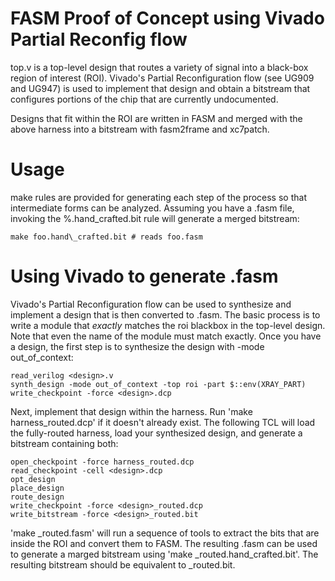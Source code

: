 # FASM Proof of Concept using Vivado Partial Reconfig flow

top.v is a top-level design that routes a variety of signal into a black-box
region of interest (ROI).  Vivado's Partial Reconfiguration flow (see UG909
and UG947) is used to implement that design and obtain a bitstream that
configures portions of the chip that are currently undocumented.

Designs that fit within the ROI are written in FASM and merged with the above
harness into a bitstream with fasm2frame and xc7patch.

# Usage

make rules are provided for generating each step of the process so that
intermediate forms can be analyzed.  Assuming you have a .fasm file, invoking
the %.hand\_crafted.bit rule will generate a merged bitstream:

```
make foo.hand\_crafted.bit # reads foo.fasm
```

# Using Vivado to generate .fasm

Vivado's Partial Reconfiguration flow can be used to synthesize and implement a
design that is then converted to .fasm.  The basic process is to write a module
that _exactly_ matches the roi blackbox in the top-level design.  Note that
even the name of the module must match exactly.  Once you have a design, the
first step is to synthesize the design with -mode out\_of\_context:

```
read_verilog <design>.v
synth_design -mode out_of_context -top roi -part $::env(XRAY_PART)
write_checkpoint -force <design>.dcp
```

Next, implement that design within the harness.  Run 'make harness\_routed.dcp'
if it doesn't already exist.  The following TCL will load the fully-routed
harness, load your synthesized design, and generate a bitstream containing
both:
```
open_checkpoint -force harness_routed.dcp
read_checkpoint -cell <design>.dcp
opt_design
place_design
route_design
write_checkpoint -force <design>_routed.dcp
write_bitstream -force <design>_routed.bit
```

'make <design>\_routed.fasm' will run a sequence of tools to extract the bits
that are inside the ROI and convert them to FASM.  The resulting .fasm can be
used to generate a marged bitstream using
'make <design>\_routed.hand\_crafted.bit'.  The resulting bitstream should be
equivalent to <design>\_routed.bit.
